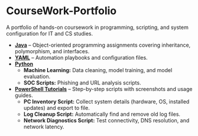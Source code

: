 # CourseWork-Portfolio
A portfolio of hands-on coursework in programming, scripting, and system configuration for IT and CS studies.

- **[Java](./Java/)** – Object-oriented programming assignments covering inheritance, polymorphism, and interfaces.
- **[YAML](./Playbooks/)** – Automation playbooks and configuration files.
- **[Python](./Python/)**  
  - **Machine Learning:** Data cleaning, model training, and model evaluation.  
  - **SOC Scripts:** Phishing and URL analysis scripts.
- **[PowerShell Tutorials](./PowerShell/README.md)** – Step-by-step scripts with screenshots and usage guides.
  - **PC Inventory Script:** Collect system details (hardware, OS, installed updates) and export to file.  
  - **Log Cleanup Script:** Automatically find and remove old log files.  
  - **Network Diagnostics Script:** Test connectivity, DNS resolution, and network latency.  
